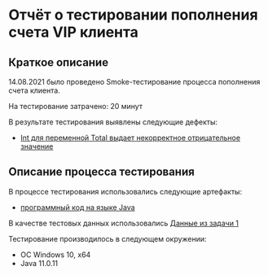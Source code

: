 # Отчёт о тестировании пополнения счета VIP клиента

## Краткое описание

14.08.2021 было проведено Smoke-тестирование процесса пополнения счета клиента.

На тестирование затрачено: 20 минут

В результате тестирования выявлены следующие дефекты:
* [Int для переменной Total выдает некорректное отрицательное значение](https://github.com/Natalyaoazis/java-2-1/issues/1)

## Описание процесса тестирования

В процессе тестирования использовались следующие артефакты:
* [программный код на языке Java](https://github.com/Natalyaoazis/java-2-1/blob/master/Main.java)



В качестве тестовых данных использовались  [Данные из задачи 1](https://github.com/netology-code/javaqa-homeworks/tree/master/programming)


Тестирование производилось в следующем окружении:
* ОС Windows 10, x64
* Java 11.0.11